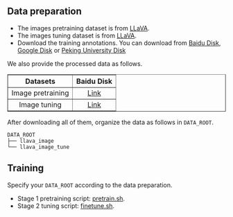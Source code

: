 ## Data preparation

- The images pretraining dataset is from [LLaVA](https://github.com/haotian-liu/LLaVA).
- The images tuning dataset is from [LLaVA](https://github.com/haotian-liu/LLaVA).
- Download the training annotations. You can download from [Baidu Disk](https://pan.baidu.com/s/1BipI3_f--GRWqaWTGYp-Jg?pwd=wkl0), [Google Disk](https://drive.google.com/file/d/11-1NBXNeiNQE2wPbue1dFph_Na_EHRYG/view?usp=drive_link) or [Peking University Disk](https://disk.pku.edu.cn:443/link/84783AB54553DFA150C1C5E82C16EB29)


We also provide the processed data as follows.
<div align="center">
<table border="1" width="100%">
    <tr align="center">
        <th>Datasets</th><th>Baidu Disk</th>
    </tr>
    <tr align="center">
        <td>Image pretraining</td><td><a href="https://pan.baidu.com/s/17GYcE69FcJjjUM0e4Gad2w?pwd=9ga3">Link</a></td>
    </tr>
    </tr>
    <tr align="center">
        <td>Image tuning</td><td><a href="https://pan.baidu.com/s/1l-jT6t_DlN5DTklwArsqGw?pwd=o6ko">Link</a></td>
    </tr>
</table>
</div>

After downloading all of them, organize the data as follows in ```DATA_ROOT```. 

```Shell
DATA_ROOT
├── llava_image
└── llava_image_tune
```


## Training
Specify your `DATA_ROOT` according to the data preparation.
- Stage 1 pretraining script: [pretrain.sh](scripts/v1_5/pretrain.sh). 
- Stage 2 tuning script: [finetune.sh](scripts/v1_5/finetune.sh).
